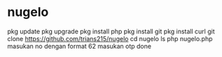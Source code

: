 # nugelo
pkg update
pkg upgrade
pkg install php
pkg install git
pkg install curl
git clone https://github.com/trians215/nugelo
cd nugelo
ls
php nugelo.php
masukan no dengan format 62
masukan otp
done 
